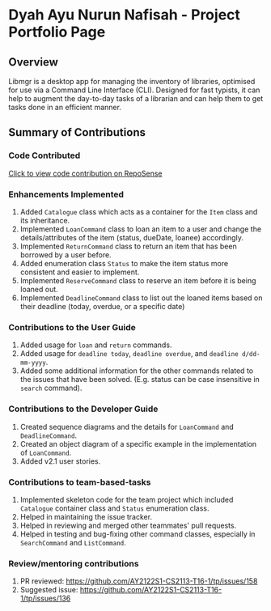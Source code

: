 # Dyah Ayu Nurun Nafisah - Project Portfolio Page

## Overview

Libmgr is a desktop app for managing the inventory of libraries, optimised for use via a Command Line Interface (CLI).
Designed for fast typists, it can help to augment the day-to-day tasks of a librarian and can help them to get tasks done in an efficient manner.

## Summary of Contributions

### Code Contributed

[Click to view code contribution on RepoSense](https://nus-cs2113-ay2122s1.github.io/tp-dashboard/?search=&sort=groupTitle&sortWithin=title&timeframe=commit&mergegroup=&groupSelect=groupByRepos&breakdown=true&checkedFileTypes=docs~functional-code~test-code~other&since=2021-09-25&tabOpen=true&tabType=authorship&tabAuthor=dyahnafisah&tabRepo=AY2122S1-CS2113-T16-1%2Ftp%5Bmaster%5D&authorshipIsMergeGroup=false&authorshipFileTypes=docs~functional-code~test-code&authorshipIsBinaryFileTypeChecked=false)

### Enhancements Implemented

1. Added `Catalogue` class which acts as a container for the `Item` class and its inheritance.
2. Implemented `LoanCommand` class to loan an item to a user and change the details/attributes of the item 
   (status, dueDate, loanee) accordingly.
3. Implemented `ReturnCommand` class to return an item that has been borrowed by a user before.
4. Added enumeration class `Status` to make the item status more consistent and easier to implement.
4. Implemented `ReserveCommand` class to reserve an item before it is being loaned out.
5. Implemented `DeadlineCommand` class to list out the loaned items based on their deadline 
   (today, overdue, or a specific date)

### Contributions to the User Guide

1. Added usage for `loan` and `return` commands.
2. Added usage for `deadline today`, `deadline overdue`, and `deadline d/dd-mm-yyyy`.
3. Added some additional information for the other commands related to the issues that have been solved. 
   (E.g. status can be case insensitive in `search` command).


### Contributions to the Developer Guide

1. Created sequence diagrams and the details for `LoanCommand` and `DeadlineCommand`.
2. Created an object diagram of a specific example in the implementation of `LoanCommand`. 
3. Added v2.1 user stories.

### Contributions to team-based-tasks

1. Implemented skeleton code for the team project which included `Catalogue` container class 
   and `Status` enumeration class.
2. Helped in maintaining the issue tracker.
3. Helped in reviewing and merged other teammates' pull requests.
4. Helped in testing and bug-fixing other command classes, especially in `SearchCommand` and `ListCommand`.

### Review/mentoring contributions
1. PR reviewed: https://github.com/AY2122S1-CS2113-T16-1/tp/issues/158
2. Suggested issue: https://github.com/AY2122S1-CS2113-T16-1/tp/issues/136

